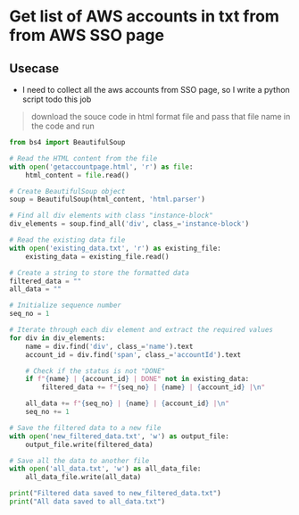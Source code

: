 # Get list of AWS accounts in txt from from AWS SSO page

## Usecase

- I need to collect all the aws accounts from SSO page, so I write a python script todo this job

> download the souce code in html format file and pass that file name in the code and run

```python
from bs4 import BeautifulSoup

# Read the HTML content from the file
with open('getaccountpage.html', 'r') as file:
    html_content = file.read()

# Create BeautifulSoup object
soup = BeautifulSoup(html_content, 'html.parser')

# Find all div elements with class "instance-block"
div_elements = soup.find_all('div', class_='instance-block')

# Read the existing data file
with open('existing_data.txt', 'r') as existing_file:
    existing_data = existing_file.read()

# Create a string to store the formatted data
filtered_data = ""
all_data = ""

# Initialize sequence number
seq_no = 1

# Iterate through each div element and extract the required values
for div in div_elements:
    name = div.find('div', class_='name').text
    account_id = div.find('span', class_='accountId').text

    # Check if the status is not "DONE"
    if f"{name} | {account_id} | DONE" not in existing_data:
        filtered_data += f"{seq_no} | {name} | {account_id} |\n"

    all_data += f"{seq_no} | {name} | {account_id} |\n"
    seq_no += 1

# Save the filtered data to a new file
with open('new_filtered_data.txt', 'w') as output_file:
    output_file.write(filtered_data)

# Save all the data to another file
with open('all_data.txt', 'w') as all_data_file:
    all_data_file.write(all_data)

print("Filtered data saved to new_filtered_data.txt")
print("All data saved to all_data.txt")


```
